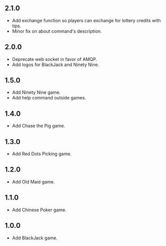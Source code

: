 ## 2.1.0
- Add exchange function so players can exchange for lottery credits with tips.
- Minor fix on about command's description.

## 2.0.0
- Deprecate web socket in favor of AMQP.
- Add logos for BlackJack and Ninety Nine.

## 1.5.0
- Add Ninety Nine game.
- Add help command outside games.

## 1.4.0
- Add Chase the Pig game.

## 1.3.0
- Add Red Dots Picking game.

## 1.2.0
- Add Old Maid game.

## 1.1.0
- Add Chinese Poker game.

## 1.0.0
- Add BlackJack game.